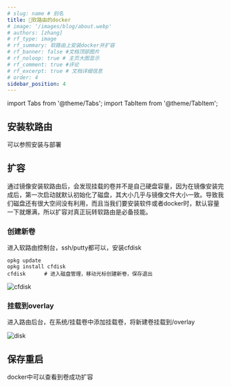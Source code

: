 ```yaml
---
# slug: name # 别名
title: 🥣软路由的docker
# image: '/images/blog/about.webp'
# authors: [zhang]
# rf_type: image
# rf_summary: 软路由上安装docker并扩容
# rf_banner: false #文档顶部图片
# rf_noloop: true # 主页大图显示
# rf_comment: true #评论
# rf_excerpt: true # 文档详细信息
# order: 4
sidebar_position: 4
---
```

import Tabs from '@theme/Tabs';
import TabItem from '@theme/TabItem';


## 安装软路由
可以参照安装与部署

## 扩容
通过镜像安装软路由后，会发现挂载的卷并不是自己硬盘容量，因为在镜像安装完成后，第一次启动就默认初始化了磁盘，其大小几乎与镜像文件大小一致。导致我们磁盘还有很大空间没有利用，而且当我们要安装软件或者docker时，默认容量一下就爆满，所以扩容对真正玩转软路由是必备技能。

### 创建新卷
进入软路由控制台，ssh/putty都可以，安装cfdisk

~~~shell
opkg update
opkg install cfdisk
cfdisk		# 进入磁盘管理，移动光标创建新卷，保存退出
~~~

![cfdisk](/img/router/2022-7-27-router-docker/cfdisk.gif)

### 挂载到overlay

进入路由后台，在系统/挂载卷中添加挂载卷，将新建卷挂载到/overlay

![disk](/img/router/2022-7-27-router-docker/disk.gif)

## 保存重启

docker中可以查看到卷成功扩容